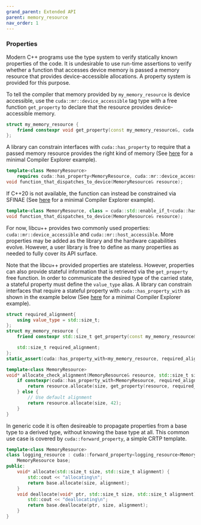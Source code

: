 ```yaml
---
grand_parent: Extended API
parent: memory_resource
nav_order: 1
---
```


### Properties

Modern C++ programs use the type system to verify statically known properties of the code. It is undesirable to use run-time assertions to verify whether a function that accesses device memory is passed a memory resource that provides device-accessible allocations. A property system is provided for this purpose.

To tell the compiler that memory provided by `my_memory_resource` is device accessible, use the `cuda::mr::device_accessible` tag type with a free function `get_property` to declare that the resource provides device-accessible memory.

```c++
struct my_memory_resource {
    friend constexpr void get_property(const my_memory_resource&, cuda::mr::device_accessible) noexcept {}
};
```

A library can constrain interfaces with `cuda::has_property` to require that a passed memory resource provides the right kind of memory (See [here](https://godbolt.org/z/5hjoEnerb) for a minimal Compiler Explorer example).

```c++
template<class MemoryResource>
    requires cuda::has_property<MemoryResource, cuda::mr::device_accessible>
void function_that_dispatches_to_device(MemoryResource& resource);
```

If C++20 is not available, the function can instead be constrained via SFINAE (See [here](https://godbolt.org/z/11sGbr333) for a minimal Compiler Explorer example).

```c++
template<class MemoryResource, class = cuda::std::enable_if_t<cuda::has_property<MemoryResource, cuda::mr::device_accessible>>>
void function_that_dispatches_to_device(MemoryResource& resource);
```

For now, libcu++ provides two commonly used properties: `cuda::mr::device_accessible` and `cuda::mr::host_accessible`. More properties may be added as the library and the hardware capabilities evolve. However, a user library is free to define as many properties as needed to fully cover its API surface.

Note that the libcu++ provided properties are stateless. However, properties can also provide stateful information that is retrieved via the `get_property` free function. In order to communicate the desired type of the carried state, a stateful property must define the `value_type` alias. A library can constrain interfaces that require a stateful property with `cuda::has_property_with` as shown in the example below (See [here](https://godbolt.org/z/11sGbr333) for a minimal Compiler Explorer example).

```c++
struct required_alignment{
    using value_type = std::size_t;
};
struct my_memory_resource {
    friend constexpr std::size_t get_property(const my_memory_resource& resource, required_alignment) noexcept { return resource.required_alignment; }

    std::size_t required_alignment;
};
static_assert(cuda::has_property_with<my_memory_resource, required_alignment, std::size_t>);

template<class MemoryResource>
void* allocate_check_alignment(MemoryResource& resource, std::size_t size) {
    if constexpr(cuda::has_property_with<MemoryResource, required_alignment, std::size_t>) {
        return resource.allocate(size, get_property(resource, required_alignment{}));
    } else {
        // Use default alignment
        return resource.allocate(size, 42);
    }
}
```

In generic code it is often desireable to propagate properties from a base type to a derived type, without knowing the base type at all. This common use case is covered by `cuda::forward_property`, a simple CRTP template.

```c++
template<class MemoryResource>
class logging_resource : cuda::forward_property<logging_resource<MemoryResource>, MemoryResource> {
    MemoryResource base;
public:
    void* allocate(std::size_t size, std::size_t alignment) {
        std::cout << "allocating\n";
        return base.allocate(size, alignment);
    }
    void deallocate(void* ptr, std::size_t size, std::size_t alignment) {
        std::cout << "deallocating\n";
        return base.deallocate(ptr, size, alignment);
    }
}
```

